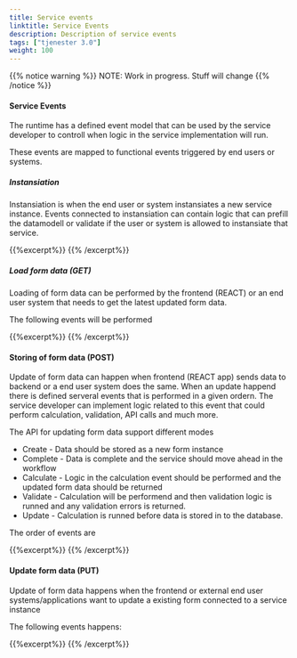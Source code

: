 ```yaml
---
title: Service events
linktitle: Service Events
description: Description of service events
tags: ["tjenester 3.0"]
weight: 100
---
```

{{% notice warning %}}
NOTE: Work in progress. Stuff will change
{{% /notice %}}

#### Service Events
The runtime has a defined event model that can be used by the service developer
to controll when logic in the service implementation will run.

These events are mapped to functional events triggered by end users or systems.

##### Instansiation
Instansiation is when the end user or system instansiates a new service instance.
Events connected to instansiation can contain logic that can prefill the datamodell
or validate if the user or system is allowed to instansiate that service.

{{%excerpt%}}
<object data="/architecture/application/altinn-studio-apps/Events_Instansiation.svg" type="image/svg+xml" style="width: 100%;  max-width: 300px;"></object>
{{% /excerpt%}}

##### Load form data (GET)
Loading of form data can be performed by the frontend (REACT) or an end user system that needs to get
the latest updated form data. 

The following events will be performed

{{%excerpt%}}
<object data="/architecture/application/altinn-studio-apps/Events_Get.svg" type="image/svg+xml" style="width: 100%;  max-width: 300px;"></object>
{{% /excerpt%}}

#### Storing of form data (POST)
Update of form data can happen when frontend (REACT app) sends data to backend
or a end user system does the same. When an update happend there is defined serveral
events that is performed in a given ordern. The service developer can implement
logic related to this event that could perform calculation, validation, API calls and much more.

The API for updating form data support different modes

* Create - Data should be stored as a new form instance
* Complete - Data is complete and the service should move ahead in the workflow
* Calculate - Logic in the calculation event should be performed and the updated form data should be returned
* Validate - Calculation will be performend and then validation logic is runned and any validation errors is returned.
* Update - Calculation is runned before data is stored in to the database.

The order of events are

{{%excerpt%}}
<object data="/architecture/application/altinn-studio-apps/Events_Post.svg" type="image/svg+xml" style="width: 100%;  max-width: 300px;"></object>
{{% /excerpt%}}

#### Update form data (PUT)
Update of form data happens when the frontend or external end user systems/applications 
want to update a existing form connected to a service instance

The following events happens:

{{%excerpt%}}
<object data="/architecture/application/altinn-studio-apps/Event_PUT.svg" type="image/svg+xml" style="width: 100%; max-width: 300px;"></object>
{{% /excerpt%}}

